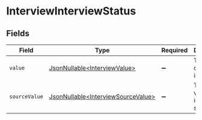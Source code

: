 # InterviewInterviewStatus


## Fields

| Field                                                                                  | Type                                                                                   | Required                                                                               | Description                                                                            | Example                                                                                |
| -------------------------------------------------------------------------------------- | -------------------------------------------------------------------------------------- | -------------------------------------------------------------------------------------- | -------------------------------------------------------------------------------------- | -------------------------------------------------------------------------------------- |
| `value`                                                                                | [JsonNullable\<InterviewValue>](../../models/components/InterviewValue.md)             | :heavy_minus_sign:                                                                     | The status of the interview.                                                           | unscheduled                                                                            |
| `sourceValue`                                                                          | [JsonNullable\<InterviewSourceValue>](../../models/components/InterviewSourceValue.md) | :heavy_minus_sign:                                                                     | The source value of the interview status.                                              | Unscheduled                                                                            |